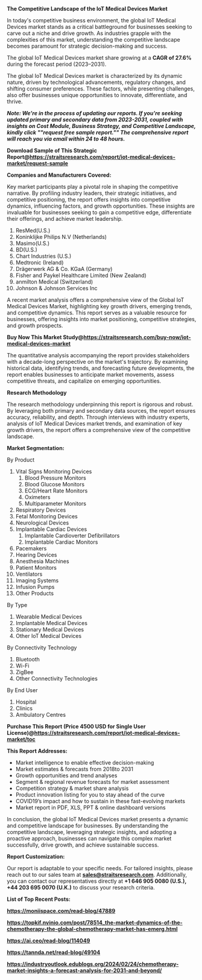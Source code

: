 <p><strong>The Competitive Landscape of the IoT Medical Devices Market</strong></p>
<p>In today's competitive business environment, the global IoT Medical Devices market stands as a critical battleground for businesses seeking to carve out a niche and drive growth. As industries grapple with the complexities of this market, understanding the competitive landscape becomes paramount for strategic decision-making and success.</p>
<p>The global IoT Medical Devices market share growing at a <strong>CAGR of 27.6%</strong> during the forecast period (2023&ndash;2031).</p>
<p>The global IoT Medical Devices market is characterized by its dynamic nature, driven by technological advancements, regulatory changes, and shifting consumer preferences. These factors, while presenting challenges, also offer businesses unique opportunities to innovate, differentiate, and thrive.</p>
<p><strong><em><strong><em>Note: We're in the process of updating our reports. If you're seeking updated primary and secondary data from 2023-2031, coupled with insights on Cost Module, Business Strategy, and Competitive Landscape, kindly click ""request free sample report."" The comprehensive report will reach you via email within 24 to 48 hours.</em></strong></em></strong></p>
<p><strong><strong>Download Sample of This Strategic Report</strong></strong><strong><strong>@</strong></strong><a href="https://straitsresearch.com/report/iot-medical-devices-market/request-sample"><strong><u><strong>https://straitsresearch.com/report/iot-medical-devices-market/request-sample</strong></u></strong></a></p>
<p><strong><strong>Companies and Manufacturers Covered</strong></strong><strong><strong>:</strong></strong></p>
<p>Key market participants play a pivotal role in shaping the competitive narrative. By profiling industry leaders, their strategic initiatives, and competitive positioning, the report offers insights into competitive dynamics, influencing factors, and growth opportunities. These insights are invaluable for businesses seeking to gain a competitive edge, differentiate their offerings, and achieve market leadership.</p>
<ol>
<li>ResMed(U.S.)</li>
<li>Koninklijke Philips N.V (Netherlands)</li>
<li>Masimo(U.S.)</li>
<li>BD(U.S.)</li>
<li>Chart Industries (U.S.)</li>
<li>Medtronic (Ireland)</li>
<li>Dr&auml;gerwerk AG &amp; Co. KGaA (Germany)</li>
<li>Fisher and Paykel Healthcare Limited (New Zealand)</li>
<li>anmilton Medical (Switzerland)</li>
<li>Johnson &amp; Johnson Services Inc</li>
</ol>
<p>A recent&nbsp;market analysis offers a comprehensive view of the Global IoT Medical Devices Market, highlighting key growth drivers, emerging trends, and competitive dynamics. This report serves as a valuable resource for businesses, offering insights into market positioning, competitive strategies, and growth prospects.</p>
<p><strong><strong>Buy Now This Market Study</strong></strong><strong><strong>@</strong></strong><a href="https://straitsresearch.com/buy-now/iot-medical-devices-market"><strong><u><strong>https://straitsresearch.com/buy-now/iot-medical-devices-market</strong></u></strong></a></p>
<p>The quantitative analysis accompanying the report provides stakeholders with a decade-long perspective on the market's trajectory. By examining historical data, identifying trends, and forecasting future developments, the report enables businesses to anticipate market movements, assess competitive threats, and capitalize on emerging opportunities.</p>
<p><strong><strong>Research Methodology</strong></strong></p>
<p>The research methodology underpinning this report is rigorous and robust. By leveraging both primary and secondary data sources, the report ensures accuracy, reliability, and depth. Through interviews with industry experts, analysis of IoT Medical Devices market trends, and examination of key growth drivers, the report offers a comprehensive view of the competitive landscape.</p>
<p><strong><strong>Market Segmentation</strong></strong><strong><strong>:</strong></strong></p>
<p>By Product</p>
<ol>
<li>Vital Signs Monitoring Devices
<ol>
<li>Blood Pressure Monitors</li>
<li>Blood Glucose Monitors</li>
<li>ECG/Heart Rate Monitors</li>
<li>Oximeters</li>
<li>Multiparameter Monitors</li>
</ol>
</li>
<li>Respiratory Devices</li>
<li>Fetal Monitoring Devices</li>
<li>Neurological Devices</li>
<li>Implantable Cardiac Devices
<ol>
<li>Implantable Cardioverter Defibrillators</li>
<li>Implantable Cardiac Monitors</li>
</ol>
</li>
<li>Pacemakers</li>
<li>Hearing Devices</li>
<li>Anesthesia Machines</li>
<li>Patient Monitors</li>
<li>Ventilators</li>
<li>Imaging Systems</li>
<li>Infusion Pumps</li>
<li>Other Products</li>
</ol>
<p>By Type</p>
<ol>
<li>Wearable Medical Devices</li>
<li>Implantable Medical Devices</li>
<li>Stationary Medical Devices</li>
<li>Other IoT Medical Devices</li>
</ol>
<p>By Connectivity Technology</p>
<ol>
<li>Bluetooth</li>
<li>Wi-Fi</li>
<li>ZigBee</li>
<li>Other Connectivity Technologies</li>
</ol>
<p>By End User</p>
<ol>
<li>Hospital</li>
<li>Clinics</li>
<li>Ambulatory Centres</li>
</ol>
<p><strong><strong>Purchase This Report (Price 4500 USD for Single User License)</strong></strong><strong><strong>@</strong></strong><a href="https://straitsresearch.com/report/iot-medical-devices-market/toc"><strong><u><strong>https://straitsresearch.com/report/iot-medical-devices-market/toc</strong></u></strong></a></p>
<p><strong><strong>This Report Addresses:</strong></strong></p>
<ul>
<li>Market intelligence to enable effective decision-making</li>
<li>Market estimates &amp; forecasts from 2018to 2031</li>
<li>Growth opportunities and trend analyses</li>
<li>Segment &amp; regional revenue forecasts for market assessment</li>
<li>Competition strategy &amp; market share analysis</li>
<li>Product innovation listing for you to stay ahead of the curve</li>
<li>COVID19&rsquo;s impact and how to sustain in these fast-evolving markets</li>
<li>Market report in PDF, XLS, PPT &amp; online dashboard versions</li>
</ul>
<p>In conclusion, the global IoT Medical Devices market presents a dynamic and competitive landscape for businesses. By understanding the competitive landscape, leveraging strategic insights, and adopting a proactive approach, businesses can navigate this complex market successfully, drive growth, and achieve sustainable success.</p>
<p><strong><strong>Report Customization:</strong></strong></p>
<p>Our report is adaptable to your specific needs. For tailored insights, please reach out to our sales team at <a href="sales@straitsresearch.com"><strong><u><strong>sales@straitsresearch.com</strong></u></strong></a>. Additionally, you can contact our representatives directly at <strong><strong>+1 646 905 0080 (U.S.), +44 203 695 0070 (U.K.)</strong></strong>&nbsp;to discuss your research criteria.</p>
<p><strong>List of Top Recent Posts:</strong></p>
<p><strong><a href="https://moniispace.com/read-blog/47889">https://moniispace.com/read-blog/47889</a></strong></p>
<p><strong><a href="https://topkif.nvinio.com/post/78514_the-market-dynamics-of-the-chemotherapy-the-global-chemotherapy-market-has-emerg.html">https://topkif.nvinio.com/post/78514_the-market-dynamics-of-the-chemotherapy-the-global-chemotherapy-market-has-emerg.html</a></strong></p>
<p><strong><a href="https://ai.ceo/read-blog/114049">https://ai.ceo/read-blog/114049</a></strong></p>
<p><strong><a href="https://tannda.net/read-blog/49104">https://tannda.net/read-blog/49104</a></strong></p>
<p><strong><a href="https://industryoutlook.edublogs.org/2024/02/24/chemotherapy-market-insights-a-forecast-analysis-for-2031-and-beyond/">https://industryoutlook.edublogs.org/2024/02/24/chemotherapy-market-insights-a-forecast-analysis-for-2031-and-beyond/</a></strong></p>
